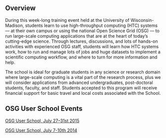 
[title]: - "OSG User School"

## Overview 

During this week-long training event held at the University of Wisconsin-Madison, students learn to use high-throughput computing (HTC) systems — at their own campus or using the national Open Science Grid (OSG) — to run large-scale computing applications that are at the heart of today’s cutting-edge science. Through lectures, discussions, and lots of hands-on activities with experienced OSG staff, students will learn how HTC systems work, how to run and manage lots of jobs and huge datasets to implement a scientific computing workflow, and where to turn for more information and help. 

The school is ideal for graduate students in any science or research domain where large-scale computing is a vital part of the research process, plus we will consider applications from advanced undergraduates, post-doctoral students, faculty, and staff. Students accepted to this program will receive financial support for basic travel and local costs associated with the School.


## OSG User School Events

[OSG User School, July 27–31st 2015](https://twiki.opensciencegrid.org/bin/view/Education/OSGUserSchool2015)

[OSG User School, July 7-10th 2014](https://twiki.opensciencegrid.org/bin/view/Education/OSGUserSchool2014)

